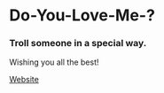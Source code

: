 # Do-You-Love-Me-?
### Troll someone in a special way.

Wishing you all the best! 

<a href="https://aliArafat9.github.io/Do-You-Love-Me/" target="_blank">Website</a>